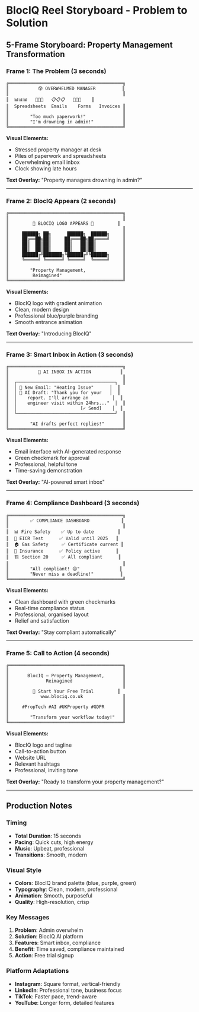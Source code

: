 # BlocIQ Reel Storyboard - Problem to Solution

## 5-Frame Storyboard: Property Management Transformation

### Frame 1: The Problem (3 seconds)
```
╔═══════════════════════════════════════════╗
║           😰 OVERWHELMED MANAGER          ║
║                                           ║
║  📊📊📊   📧📧📧   📋📋📋   💸💸💸    ║
║  Spreadsheets  Emails    Forms   Invoices ║
║                                           ║
║        "Too much paperwork!"              ║
║        "I'm drowning in admin!"           ║
╚═══════════════════════════════════════════╝
```

**Visual Elements:**
- Stressed property manager at desk
- Piles of paperwork and spreadsheets
- Overwhelming email inbox
- Clock showing late hours

**Text Overlay:** "Property managers drowning in admin?"

---

### Frame 2: BlocIQ Appears (2 seconds)
```
╔═══════════════════════════════════════════╗
║                                           ║
║         🌟 BLOCIQ LOGO APPEARS 🌟         ║
║                                           ║
║     ██████╗ ██╗      ██████╗  ██████╗     ║
║     ██╔══██╗██║     ██╔═══██╗██╔════╝     ║
║     ██║  ██║██║     ██║   ██║██║          ║
║     ██║  ██║██║     ██║   ██║██║          ║
║     ██████╔╝███████╗╚██████╔╝╚██████╗     ║
║     ╚═════╝ ╚══════╝ ╚═════╝  ╚═════╝     ║
║                                           ║
║        "Property Management,              ║
║         Reimagined"                       ║
╚═══════════════════════════════════════════╝
```

**Visual Elements:**
- BlocIQ logo with gradient animation
- Clean, modern design
- Professional blue/purple branding
- Smooth entrance animation

**Text Overlay:** "Introducing BlocIQ"

---

### Frame 3: Smart Inbox in Action (3 seconds)
```
╔═══════════════════════════════════════════╗
║           🤖 AI INBOX IN ACTION           ║
║                                           ║
║  ┌─────────────────────────────────────┐  ║
║  │ 📧 New Email: "Heating Issue"      │  ║
║  │ 🤖 AI Draft: "Thank you for your   │  ║
║  │    report. I'll arrange an         │  ║
║  │    engineer visit within 24hrs..."  │  ║
║  │                        [✓ Send]    │  ║
║  └─────────────────────────────────────┘  ║
║                                           ║
║        "AI drafts perfect replies!"       ║
╚═══════════════════════════════════════════╝
```

**Visual Elements:**
- Email interface with AI-generated response
- Green checkmark for approval
- Professional, helpful tone
- Time-saving demonstration

**Text Overlay:** "AI-powered smart inbox"

---

### Frame 4: Compliance Dashboard (3 seconds)
```
╔═══════════════════════════════════════════╗
║        ✅ COMPLIANCE DASHBOARD            ║
║                                           ║
║  📊 Fire Safety    ✅ Up to date         ║
║  🔌 EICR Test      ✅ Valid until 2025   ║
║  🏠 Gas Safety     ✅ Certificate current ║
║  💼 Insurance      ✅ Policy active      ║
║  🏗️ Section 20     ✅ All compliant      ║
║                                           ║
║        "All compliant! 😊"               ║
║        "Never miss a deadline!"          ║
╚═══════════════════════════════════════════╝
```

**Visual Elements:**
- Clean dashboard with green checkmarks
- Real-time compliance status
- Professional, organised layout
- Relief and satisfaction

**Text Overlay:** "Stay compliant automatically"

---

### Frame 5: Call to Action (4 seconds)
```
╔═══════════════════════════════════════════╗
║                                           ║
║       BlocIQ – Property Management,       ║
║              Reimagined                   ║
║                                           ║
║         🚀 Start Your Free Trial         ║
║            www.blociq.co.uk               ║
║                                           ║
║     #PropTech #AI #UKProperty #GDPR       ║
║                                           ║
║        "Transform your workflow today!"   ║
╚═══════════════════════════════════════════╝
```

**Visual Elements:**
- BlocIQ logo and tagline
- Call-to-action button
- Website URL
- Relevant hashtags
- Professional, inviting tone

**Text Overlay:** "Ready to transform your property management?"

---

## Production Notes

### Timing
- **Total Duration**: 15 seconds
- **Pacing**: Quick cuts, high energy
- **Music**: Upbeat, professional
- **Transitions**: Smooth, modern

### Visual Style
- **Colors**: BlocIQ brand palette (blue, purple, green)
- **Typography**: Clean, modern, professional
- **Animation**: Smooth, purposeful
- **Quality**: High-resolution, crisp

### Key Messages
1. **Problem**: Admin overwhelm
2. **Solution**: BlocIQ AI platform
3. **Features**: Smart inbox, compliance
4. **Benefit**: Time saved, compliance maintained
5. **Action**: Free trial signup

### Platform Adaptations
- **Instagram**: Square format, vertical-friendly
- **LinkedIn**: Professional tone, business focus
- **TikTok**: Faster pace, trend-aware
- **YouTube**: Longer form, detailed features
